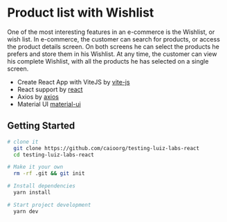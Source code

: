 # Product list with Wishlist

One of the most interesting features in an e-commerce is the Wishlist, or wish list. In e-commerce, the customer can search for products, or access the product details screen. On both screens he can select the products he prefers and store them in his Wishlist. At any time, the customer can view his complete Wishlist, with all the products he has selected on a single screen.

- Create React App with ViteJS by [vite-js](https://vitejs.dev/)
- React support by [react](https://pt-br.reactjs.org/)
- Axios by [axios](https://github.com/axios/axios)
- Material UI [material-ui](https://mui.com/pt/)

## Getting Started

```sh
# clone it
  git clone https://github.com/caioorg/testing-luiz-labs-react
  cd testing-luiz-labs-react

# Make it your own
  rm -rf .git && git init

# Install dependencies
  yarn install

# Start project development
  yarn dev
```
